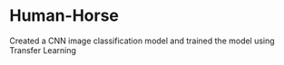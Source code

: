 # Human-Horse
Created a CNN image classification model and trained the model using Transfer Learning

